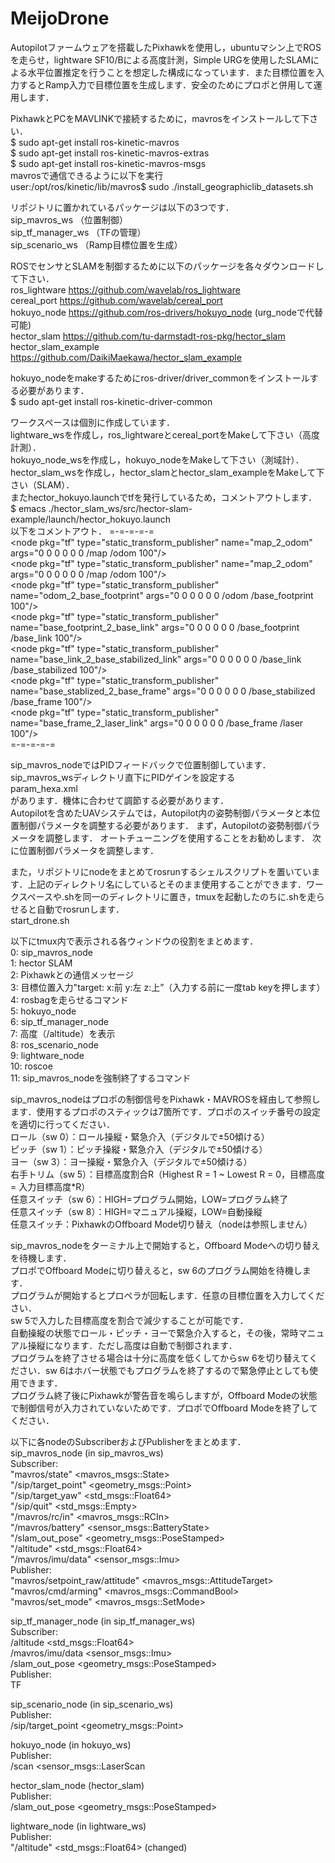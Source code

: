 # MeijoDrone

Autopilotファームウェアを搭載したPixhawkを使用し，ubuntuマシン上でROSを走らせ，lightware SF10/Bによる高度計測，Simple URGを使用したSLAMによる水平位置推定を行うことを想定した構成になっています．また目標位置を入力するとRamp入力で目標位置を生成します．安全のためにプロポと併用して運用します．

PixhawkとPCをMAVLINKで接続するために，mavrosをインストールして下さい．\
$ sudo apt-get install ros-kinetic-mavros\
$ sudo apt-get install ros-kinetic-mavros-extras\
$ sudo apt-get install ros-kinetic-mavros-msgs\
mavrosで通信できるように以下を実行\
user:/opt/ros/kinetic/lib/mavros$ sudo ./install_geographiclib_datasets.sh

リポジトリに置かれているパッケージは以下の3つです．\
sip_mavros_ws （位置制御）\
sip_tf_manager_ws （TFの管理）\
sip_scenario_ws （Ramp目標位置を生成）

ROSでセンサとSLAMを制御するために以下のパッケージを各々ダウンロードして下さい．\
ros_lightware <https://github.com/wavelab/ros_lightware>\
cereal_port <https://github.com/wavelab/cereal_port>\
hokuyo_node <https://github.com/ros-drivers/hokuyo_node> (urg_nodeで代替可能)\
hector_slam <https://github.com/tu-darmstadt-ros-pkg/hector_slam>\
hector_slam_example <https://github.com/DaikiMaekawa/hector_slam_example>

hokuyo_nodeをmakeするためにros-driver/driver_commonをインストールする必要があります．\
$ sudo apt-get install ros-kinetic-driver-common

ワークスペースは個別に作成しています．\
lightware_wsを作成し，ros_lightwareとcereal_portをMakeして下さい（高度計測）．\
hokuyo_node_wsを作成し，hokuyo_nodeをMakeして下さい（測域計）．\
hector_slam_wsを作成し，hector_slamとhector_slam_exampleをMakeして下さい（SLAM）．\
またhector_hokuyo.launchでtfを発行しているため，コメントアウトします．\
$ emacs ./hector_slam_ws/src/hector-slam-example/launch/hector_hokuyo.launch\
以下をコメントアウト．
=-=-=-=-=\
\<node pkg="tf" type="static_transform_publisher" name="map_2_odom" args="0 0 0 0 0 0 /map /odom 100"/>\
\<node pkg="tf" type="static_transform_publisher" name="map_2_odom" args="0 0 0 0 0 0 /map /odom 100"/>\
\<node pkg="tf" type="static_transform_publisher" name="odom_2_base_footprint" args="0 0 0 0 0 0 /odom /base_footprint 100"/>\
\<node pkg="tf" type="static_transform_publisher" name="base_footprint_2_base_link" args="0 0 0 0 0 0 /base_footprint /base_link 100"/>\
\<node pkg="tf" type="static_transform_publisher" name="base_link_2_base_stabilized_link" args="0 0 0 0 0 0 /base_link /base_stabilized 100"/>\
\<node pkg="tf" type="static_transform_publisher" name="base_stablized_2_base_frame" args="0 0 0 0 0 0 /base_stabilized /base_frame 100"/>\
\<node pkg="tf" type="static_transform_publisher" name="base_frame_2_laser_link" args="0 0 0 0 0 0 /base_frame /laser 100"/>\
=-=-=-=-=

sip_mavros_nodeではPIDフィードバックで位置制御しています．\
sip_mavros_wsディレクトリ直下にPIDゲインを設定する\
param_hexa.xml\
があります．機体に合わせて調節する必要があります．\
Autopilotを含めたUAVシステムでは，Autopilot内の姿勢制御パラメータと本位置制御パラメータを調整する必要があります．
まず，Autopilotの姿勢制御パラメータを調整します．
オートチューニングを使用することをお勧めします．
次に位置制御パラメータを調整します．

また，リポジトリにnodeをまとめてrosrunするシェルスクリプトを置いています．上記のディレクトリ名にしているとそのまま使用することができます．ワークスペースや.shを同一のディレクトリに置き，tmuxを起動したのちに.shを走らせると自動でrosrunします．\
start_drone.sh

以下にtmux内で表示される各ウィンドウの役割をまとめます．\
0: sip_mavros_node\
1: hector SLAM\
2: Pixhawkとの通信メッセージ\
3: 目標位置入力"target: x:前 y:左 z:上”（入力する前に一度tab keyを押します）\
4: rosbagを走らせるコマンド\
5: hokuyo_node\
6: sip_tf_manager_node\
7: 高度（/altitude）を表示\
8: ros_scenario_node\
9: lightware_node\
10: roscoe\
11: sip_mavros_nodeを強制終了するコマンド

sip_mavros_nodeはプロポの制御信号をPixhawk・MAVROSを経由して参照します．使用するプロポのスティックは7箇所です．プロポのスイッチ番号の設定を適切に行ってください．\
ロール（sw 0）：ロール操縦・緊急介入（デジタルで±50傾ける）\
ピッチ（sw 1）：ピッチ操縦・緊急介入（デジタルで±50傾ける）\
ヨー（sw 3）：ヨー操縦・緊急介入（デジタルで±50傾ける）\
右手トリム（sw 5）：目標高度割合R（Highest R = 1 ~ Lowest R = 0，目標高度 = 入力目標高度*R）\
任意スイッチ（sw 6）：HIGH=プログラム開始，LOW=プログラム終了\
任意スイッチ（sw 8）：HIGH=マニュアル操縦，LOW=自動操縦\
任意スイッチ：PixhawkのOffboard Mode切り替え（nodeは参照しません）

sip_mavros_nodeをターミナル上で開始すると，Offboard Modeへの切り替えを待機します．\
プロポでOffboard Modeに切り替えると，sw 6のプログラム開始を待機します．\
プログラムが開始するとプロペラが回転します．任意の目標位置を入力してください．\
sw 5で入力した目標高度を割合で減少することが可能です．\
自動操縦の状態でロール・ピッチ・ヨーで緊急介入すると，その後，常時マニュアル操縦になります．ただし高度は自動で制御されます．\
プログラムを終了させる場合は十分に高度を低くしてからsw 6を切り替えてください．sw 6はホバー状態でもプログラムを終了するので緊急停止としても使用できます．\
プログラム終了後にPixhawkが警告音を鳴らしますが，Offboard Modeの状態で制御信号が入力されていないためです．プロポでOffboard Modeを終了してください．


以下に各nodeのSubscriberおよびPublisherをまとめます．\
sip_mavros_node (in sip_mavros_ws)\
Subscriber:\
"mavros/state" <mavros_msgs::State> \
"/sip/target_point" <geometry_msgs::Point>\
"/sip/target_yaw" <std_msgs::Float64>\
"/sip/quit" <std_msgs::Empty>\
"/mavros/rc/in" <mavros_msgs::RCIn>\
"/mavros/battery" <sensor_msgs::BatteryState>\
"/slam_out_pose" <geometry_msgs::PoseStamped>\
"/altitude" <std_msgs::Float64>\
"/mavros/imu/data" <sensor_msgs::Imu>\
Publisher:\
"mavros/setpoint_raw/attitude" <mavros_msgs::AttitudeTarget>\
"mavros/cmd/arming" <mavros_msgs::CommandBool>\
"mavros/set_mode" <mavros_msgs::SetMode>


sip_tf_manager_node (in sip_tf_manager_ws)\
Subscriber:\
/altitude <std_msgs::Float64>\
/mavros/imu/data <sensor_msgs::Imu>\
/slam_out_pose <geometry_msgs::PoseStamped>\
Publisher:\
TF


sip_scenario_node (in sip_scenario_ws)\
Publisher:\
/sip/target_point <geometry_msgs::Point>


hokuyo_node (in hokuyo_ws)\
Publisher:\
/scan <sensor_msgs::LaserScan


hector_slam_node (hector_slam)\
Publisher:\
/slam_out_pose <geometry_msgs::PoseStamped>


lightware_node (in lightware_ws)\
Publisher:\
"/altitude" <std_msgs::Float64> (changed)

